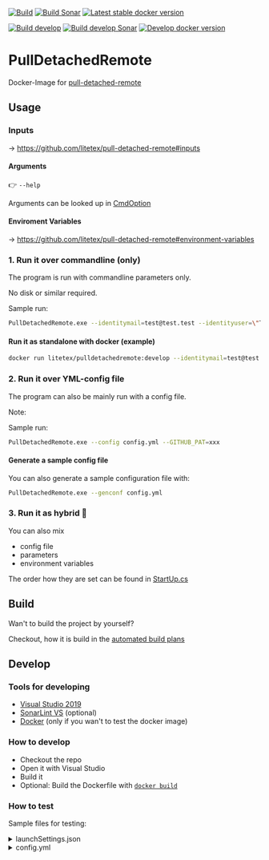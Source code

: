 [![Build](https://img.shields.io/github/workflow/status/litetex/PullDetachedRemote/Master%20CI)](https://github.com/litetex/PullDetachedRemote/actions?query=workflow%3A%22Master+CI%22)
[![Build Sonar](https://dev.azure.com/litetex/PullDetachedRemote/_apis/build/status/master?label=build%20sonar)](https://dev.azure.com/litetex/PullDetachedRemote/_build/latest?definitionId=8)
[![Latest stable docker version](https://img.shields.io/badge/docker-latest-%232684ff)](https://hub.docker.com/r/litetex/pulldetachedremote/tags?name=latest)

[![Build develop](https://img.shields.io/github/workflow/status/litetex/PullDetachedRemote/Develop%20CI?label=build%20develop)](https://github.com/litetex/PullDetachedRemote/actions?query=workflow%3A%22Develop+CI%22)
[![Build develop Sonar](https://dev.azure.com/litetex/PullDetachedRemote/_apis/build/status/develop?label=build%20develop%20sonar)](https://dev.azure.com/litetex/PullDetachedRemote/_build/latest?definitionId=7)
[![Develop docker version](https://img.shields.io/badge/docker-develop-%232684ff)](https://hub.docker.com/r/litetex/pulldetachedremote/tags?name=develop&page=1)

# PullDetachedRemote
Docker-Image for [pull-detached-remote](https://github.com/litetex/pull-detached-remote)

## Usage
### Inputs
→ https://github.com/litetex/pull-detached-remote#inputs

#### Arguments
:point_right: ``--help`` 

Arguments can be looked up in  [CmdOption](PullDetachedRemote/CMD/CmdOption.cs)

#### Enviroment Variables
→ https://github.com/litetex/pull-detached-remote#environment-variables

### 1. Run it over commandline (only)
The program is run with commandline parameters only.

No disk or similar required.

Sample run:
```BASH
PullDetachedRemote.exe --identitymail=test@test.test --identityuser=\"Test Test\" --prlabels \"upstream\" --clonemode=CLONE_ALWAYS --originrepo=https://github.com/<owner>/forked --originbranch=an-update --upstreamrepo=https://github.com/<owner>/fork-base --upstreambranch=master --GITHUB_PAT=xxx
```


#### Run it as standalone with docker (example)
```BASH
docker run litetex/pulldetachedremote:develop --identitymail=test@test.test --identityuser=\"Test Test\" --prlabels \"upstream\" --clonemode=CLONE_ALWAYS --originrepo=https://github.com/<owner>/forked --originbranch=an-update --upstreamrepo=https://github.com/<owner>/fork-base --upstreambranch=master --GITHUB_PAT=xxx
```

### 2. Run it over YML-config file
The program can also be mainly run with a config file.

Note: 

Sample run:
```BASH
PullDetachedRemote.exe --config config.yml --GITHUB_PAT=xxx
```
#### Generate a sample config file
You can also generate a sample configuration file with:
```BASH
PullDetachedRemote.exe --genconf config.yml
```
### 3. Run it as hybrid :twisted_rightwards_arrows:
You can also mix
- config file
- parameters
- environment variables

The order how they are set can be found in [StartUp.cs](PullDetachedRemote/StartUp.cs)

## Build
Wan't to build the project by yourself?

Checkout, how it is build in the [automated build plans](.github/workflows/)

## Develop
### Tools for developing
* [Visual Studio 2019](https://visualstudio.microsoft.com/de/vs/)
* [SonarLint VS](https://www.sonarlint.org/visualstudio/) (optional)
* [Docker](https://docs.docker.com/engine/install/) (only if you wan't to test the docker image)

### How to develop
* Checkout the repo
* Open it with Visual Studio
* Build it 
* Optional: Build the Dockerfile with [``docker build``](https://docs.docker.com/engine/reference/commandline/build/)

### How to test
Sample files for testing:

<details>
  <summary>launchSettings.json</summary>
  <p>
  
  * located under ``PullDetachedRemote/Properties``
  
  ```JSON
  {
    "profiles": {
      "PDR - GenConf": {
        "commandName": "Project",
        "commandLineArgs": "--genconf config.yml"
      },
      "PDR - Conf": {
        "commandName": "Project",
        "commandLineArgs": "--config config.yml --GITHUB_PAT=xxx"
      },
      "PDR - CMD": {
        "commandName": "Project",
        "commandLineArgs": "--identitymail=test@test.test --identityuser=\"Test Test\" --prlabels \"upstream\" --clonemode=CLONE_ALWAYS --originrepo=https://github.com/<owner>/forked --originbranch=an-update --upstreamrepo=https://github.com/<owner>/fork-base --upstreambranch=master --GITHUB_PAT=xxx"
      }
    }
  }
  ```
  </p>
</details>

<details>
  <summary>config.yml</summary>
  <p>
  
  ```YML
  IdentityEmail: test@test.test
  IdentityUsername: Test Test
  PRMetaInfo:
    Assignees: []
    Reviewers: []
    Labels: ['upstream']
  PathToWorkingRepo: test
  CloneMode: CLONE_ALWAYS
  OriginRepo: https://github.com/<owner>/forked
  OriginBranch: an-update
  UpstreamRepo: https://github.com/<owner>/fork-base
  UpstreamBranch: master
  OriginUpdateBranch: 
  UpstreamCredMode: AUTO
  ```
  </p>
</details>
